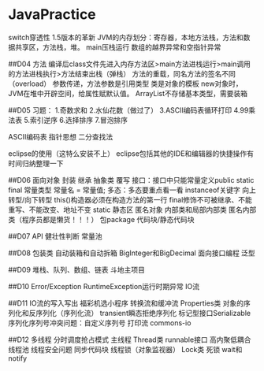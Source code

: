 # JavaPractice

switch穿透性
1.5版本的革新
JVM的内存划分：寄存器，本地方法栈，方法和数据共享区，方法栈，堆。
main压栈运行
数组的越界异常和空指针异常

##D04
方法
编译后class文件先进入内存方法区>main方法进栈运行>main调用的方法进栈执行>方法结束出栈（弹栈）
方法的重载，同名方法的签名不同（overload）
参数传递，方法参数是引用类型
类是对象的模板
new对象时，JVM在堆中开辟空间，给属性赋默认值。
ArrayList不存储基本类型，需要装箱

##D05
习题：
1.奇数求和
2.水仙花数（做过了）
3.ASCII编码表循环打印
4.99乘法表
5.索引逆序
6.选择排序
7.冒泡排序

ASCII编码表
指针思想
二分查找法

eclipse的使用（这特么安装不上）
eclipse包括其他的IDE和编辑器的快捷操作有时间归纳整理一下

##D06
面向对象
封装
继承
抽象类
覆写
接口：接口中只能常量定义public static final 常量类型 常量名 = 常量值;
多态：多态要重点看一看
instanceof关键字
向上转型/向下转型
this()构造器必须在构造方法的第一行
final修饰不可被继承、不能重写、不能改变、地址不变
static 静态区
匿名对象
内部类和局部内部类
匿名内部类（程序员都是懒货！！！）
包package
代码块/静态代码块

##D07
API
健壮性判断
常量池

##D08
包装类
自动装箱和自动拆箱
BigInteger和BigDecimal
面向接口编程
泛型

##D09
堆栈、队列、数组、链表
斗地主项目

##D10
Error/Exception
RuntimeException运行时期异常
IO流

##D11
IO流的写入写出
福彩机选小程序
转换流和缓冲流
Properties类
对象的序列化和反序列化（序列化流）
transient瞬态拒绝序列化
标记型接口Serializable
序列化序列号冲突问题：自定义序列号
打印流
commons-io

##D12
多线程
分时调度抢占模式
主线程
Thread类
runnable接口
高内聚低耦合
线程池
线程安全问题
同步代码块
线程锁（对象监视器）
Lock类
死锁
wait和notify